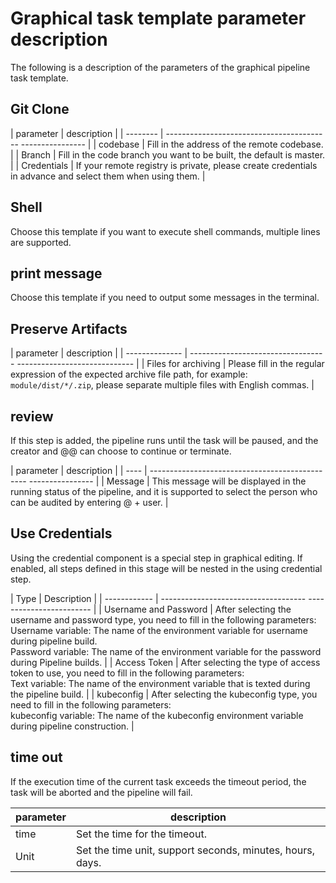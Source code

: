 # Graphical task template parameter description

The following is a description of the parameters of the graphical pipeline task template.

## Git Clone

| parameter | description |
| -------- | ----------------------------------------- ---------------- |
| codebase | Fill in the address of the remote codebase. |
| Branch | Fill in the code branch you want to be built, the default is master. |
| Credentials | If your remote registry is private, please create credentials in advance and select them when using them. |

## Shell

Choose this template if you want to execute shell commands, multiple lines are supported.

## print message

Choose this template if you need to output some messages in the terminal.

## Preserve Artifacts

| parameter | description |
| -------------- | ---------------------------------- ----------------------------- |
| Files for archiving | Please fill in the regular expression of the expected archive file path, for example: `module/dist/*/.zip`, please separate multiple files with English commas. |

## review

If this step is added, the pipeline runs until the task will be paused, and the creator and @@ can choose to continue or terminate.

| parameter | description |
| ---- | ----------------------------------------------- ---------------- |
| Message | This message will be displayed in the running status of the pipeline, and it is supported to select the person who can be audited by entering @ + user. |

## Use Credentials

Using the credential component is a special step in graphical editing. If enabled, all steps defined in this stage will be nested in the using credential step.

| Type | Description |
| ------------ | ------------------------------------ ------------------------ |
| Username and Password | After selecting the username and password type, you need to fill in the following parameters:<br />Username variable: The name of the environment variable for username during pipeline build. <br />Password variable: The name of the environment variable for the password during Pipeline builds. |
| Access Token | After selecting the type of access token to use, you need to fill in the following parameters:<br />Text variable: The name of the environment variable that is texted during the pipeline build. |
| kubeconfig | After selecting the kubeconfig type, you need to fill in the following parameters:<br />kubeconfig variable: The name of the kubeconfig environment variable during pipeline construction. |

## time out

If the execution time of the current task exceeds the timeout period, the task will be aborted and the pipeline will fail.

| parameter | description |
| ---- | ----------------------------------------- |
| time | Set the time for the timeout. |
| Unit | Set the time unit, support seconds, minutes, hours, days. |
